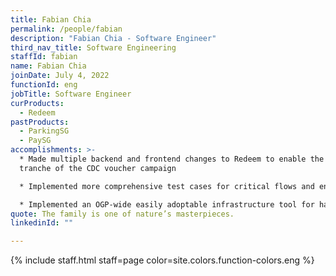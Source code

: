 ```yaml
---
title: Fabian Chia
permalink: /people/fabian
description: "Fabian Chia - Software Engineer"
third_nav_title: Software Engineering
staffId: fabian
name: Fabian Chia
joinDate: July 4, 2022
functionId: eng
jobTitle: Software Engineer
curProducts:
  - Redeem
pastProducts:
  - ParkingSG
  - PaySG
accomplishments: >-
  * Made multiple backend and frontend changes to Redeem to enable the 3rd
  tranche of the CDC voucher campaign

  * Implemented more comprehensive test cases for critical flows and endpoints for Redeem

  * Implemented an OGP-wide easily adoptable infrastructure tool for handling Cloudflare outages
quote: The family is one of nature’s masterpieces.
linkedinId: ""

---
```


{% include staff.html staff=page color=site.colors.function-colors.eng %}

